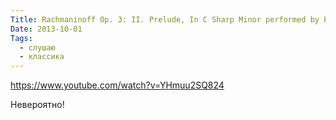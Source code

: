 ```yaml
---
Title: Rachmaninoff Op. 3: II. Prelude, In C Sharp Minor performed by Emil Gilels
Date: 2013-10-01
Tags:
  - слушаю
  - классика
---
```


https://www.youtube.com/watch?v=YHmuu2SQ824

Невероятно!
